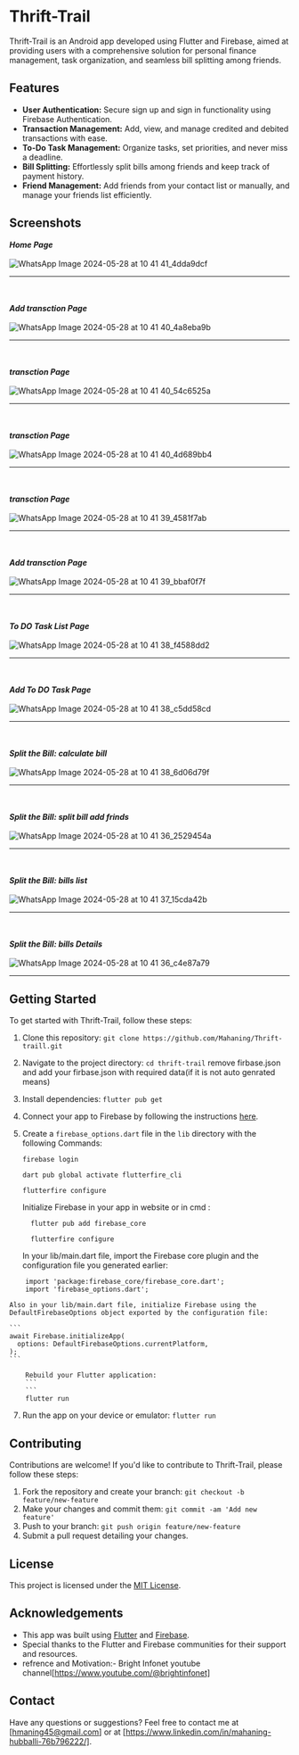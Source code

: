 # Thrift-Trail

Thrift-Trail is an Android app developed using Flutter and Firebase, aimed at providing users with a comprehensive solution for personal finance management, task organization, and seamless bill splitting among friends.

## Features

- **User Authentication:** Secure sign up and sign in functionality using Firebase Authentication.
- **Transaction Management:** Add, view, and manage credited and debited transactions with ease.
- **To-Do Task Management:** Organize tasks, set priorities, and never miss a deadline.
- **Bill Splitting:** Effortlessly split bills among friends and keep track of payment history.
- **Friend Management:** Add friends from your contact list or manually, and manage your friends list efficiently.

## Screenshots
***Home Page***<br/><br/>
![WhatsApp Image 2024-05-28 at 10 41 41_4dda9dcf](https://github.com/Mahaning/Thrift-traill/assets/92427624/62d1c5e9-bd29-449b-bddc-0353832e9160)<hr/>

<br/><br/>***Add transction Page***<br/><br/>
![WhatsApp Image 2024-05-28 at 10 41 40_4a8eba9b](https://github.com/Mahaning/Thrift-traill/assets/92427624/0208a3eb-a3eb-4b3c-b7d1-c18536668e66)<hr/>

<br/><br/> ***transction Page*** <br/><br/> 
![WhatsApp Image 2024-05-28 at 10 41 40_54c6525a](https://github.com/Mahaning/Thrift-traill/assets/92427624/8e5ff7a7-63b1-4ed1-b316-b6398fd92987) <hr/>
<br/><br/>***transction Page***<br/><br/>
![WhatsApp Image 2024-05-28 at 10 41 40_4d689bb4](https://github.com/Mahaning/Thrift-traill/assets/92427624/aa03edc6-f132-414a-9cf8-dd5f57c80330)<hr/>
<br/><br/>***transction Page***<br/><br/>
![WhatsApp Image 2024-05-28 at 10 41 39_4581f7ab](https://github.com/Mahaning/Thrift-traill/assets/92427624/cfbca6a5-f516-4161-96aa-ce188a54e0d7)<hr/>
<br/><br/>***Add transction Page***<br/><br/>
![WhatsApp Image 2024-05-28 at 10 41 39_bbaf0f7f](https://github.com/Mahaning/Thrift-traill/assets/92427624/d52a9f94-999e-4b3a-bc39-3bb0fadcb033)<hr/>
<br/><br/>***To DO Task List Page***<br/><br/>
![WhatsApp Image 2024-05-28 at 10 41 38_f4588dd2](https://github.com/Mahaning/Thrift-traill/assets/92427624/d14423e6-e0bd-46a4-a474-8e5f7f9d81e7)<hr/>
<br/><br/>***Add To DO Task Page***<br/><br/>
![WhatsApp Image 2024-05-28 at 10 41 38_c5dd58cd](https://github.com/Mahaning/Thrift-traill/assets/92427624/b473ec5c-255a-44b9-bf86-70c536b7d5c1)<hr/>
<br/><br/>***Split the Bill: calculate bill***<br/><br/>
![WhatsApp Image 2024-05-28 at 10 41 38_6d06d79f](https://github.com/Mahaning/Thrift-traill/assets/92427624/eaacad65-e458-43cc-9b41-985ad72835dd)<hr/>
<br/><br/>***Split the Bill: split bill add frinds***<br/><br/>
![WhatsApp Image 2024-05-28 at 10 41 36_2529454a](https://github.com/Mahaning/Thrift-traill/assets/92427624/a7de6989-073f-42a4-885d-dcdbb657921b)<hr/>
<br/><br/>***Split the Bill:  bills list***<br/><br/>
![WhatsApp Image 2024-05-28 at 10 41 37_15cda42b](https://github.com/Mahaning/Thrift-traill/assets/92427624/9293470a-2882-40c6-b9a2-ef43849674b9)<hr/>
<br/><br/>***Split the Bill:  bills Details***<br/><br/>
![WhatsApp Image 2024-05-28 at 10 41 36_c4e87a79](https://github.com/Mahaning/Thrift-traill/assets/92427624/ef0aee7d-77c2-433a-ae12-641c9110b089)<hr/>



## Getting Started

To get started with Thrift-Trail, follow these steps:

1. Clone this repository: `git clone https://github.com/Mahaning/Thrift-traill.git`
2. Navigate to the project directory: `cd thrift-trail` remove firbase.json and add your firbase.json with required data(if it is not auto genrated means)
3. Install dependencies: `flutter pub get`
4. Connect your app to Firebase by following the instructions [here](https://firebase.google.com/docs/flutter/setup).
5. Create a `firebase_options.dart` file in the `lib` directory with the following Commands:

   ```
   firebase login
   
   dart pub global activate flutterfire_cli

   flutterfire configure
   ```
   Initialize Firebase in your app in website or in cmd :
   ```
     flutter pub add firebase_core

     flutterfire configure
   ```
   In your lib/main.dart file, import the Firebase core plugin and the configuration file you generated earlier:
```
    import 'package:firebase_core/firebase_core.dart';
    import 'firebase_options.dart';
```
    Also in your lib/main.dart file, initialize Firebase using the DefaultFirebaseOptions object exported by the configuration file:
    
    ```
    await Firebase.initializeApp(
      options: DefaultFirebaseOptions.currentPlatform,
    );
    ```
```
    Rebuild your Flutter application:
    ```
    ```
    flutter run
```

7. Run the app on your device or emulator: `flutter run`

## Contributing

Contributions are welcome! If you'd like to contribute to Thrift-Trail, please follow these steps:

1. Fork the repository and create your branch: `git checkout -b feature/new-feature`
2. Make your changes and commit them: `git commit -am 'Add new feature'`
3. Push to your branch: `git push origin feature/new-feature`
4. Submit a pull request detailing your changes.

## License

This project is licensed under the [MIT License](LICENSE).

## Acknowledgements

- This app was built using [Flutter](https://flutter.dev/) and [Firebase](https://firebase.google.com/).
- Special thanks to the Flutter and Firebase communities for their support and resources.
- refrence and Motivation:- Bright Infonet youtube channel[https://www.youtube.com/@brightinfonet]

## Contact

Have any questions or suggestions? Feel free to contact me at [hmaning45@gmail.com] or at [https://www.linkedin.com/in/mahaning-hubballi-76b796222/].


